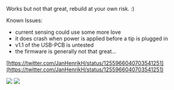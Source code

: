 Works but not that great, rebuild at your own risk. :)

Known Issues:
 - current sensing could use some more love
 - it does crash when power is applied before a tip is plugged in
 - v1.1 of the USB-PCB is untested
 - the firmware is generally not that great...

[https://twitter.com/JanHenrikH/status/1255966040703541251](https://twitter.com/JanHenrikH/status/1255966040703541251)

![](https://pbs.twimg.com/media/EW4WcY-XYAIYt2b?format=jpg&name=large)
![](https://pbs.twimg.com/media/EW4WdAkWAAAsa6j?format=jpg&name=large)
